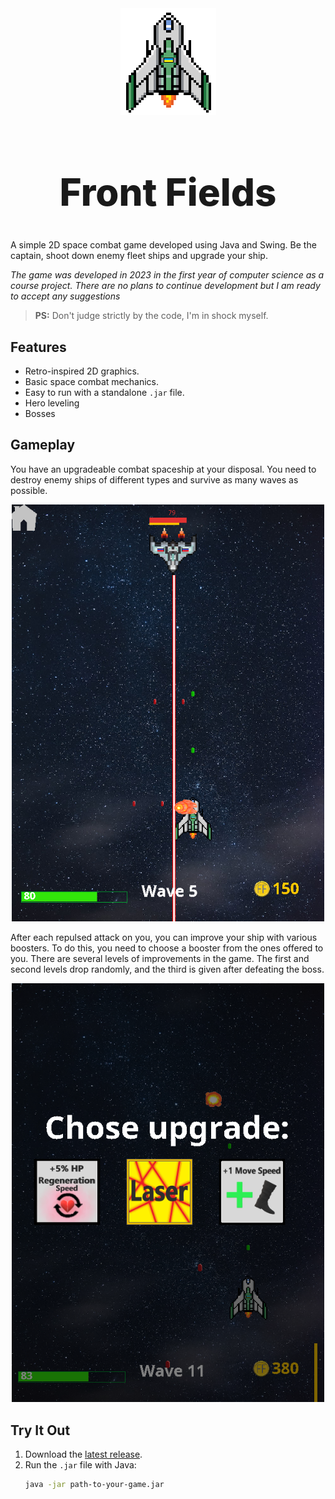 <div align="center">
  <img src="https://github.com/BohdanYarovyi/Front-Fields/blob/master/src/main/resources/image/persons/hero/hero1.png" alt="Logo" />
  <h1 style="font-weight: 800; font-size: 60px;">Front  Fields</h1>
</div>

A simple 2D space combat game developed using Java and Swing. Be the captain, shoot down enemy fleet ships and upgrade your ship.

_The game was developed in 2023 in the first year of computer science as a course project. There are no plans to continue development but I am ready to accept any suggestions_

>**PS:** Don't judge strictly by the code, I'm in shock myself.

## Features
- Retro-inspired 2D graphics.
- Basic space combat mechanics.
- Easy to run with a standalone `.jar` file.
- Hero leveling
- Bosses

## Gameplay
You have an upgradeable combat spaceship at your disposal. You need to destroy enemy ships of different types and survive as many waves as possible.

<p align="center">
  <img src="./screenshots/fight.png" alt="Gameplay" width="500"/>
</p>

After each repulsed attack on you, you can improve your ship with various boosters. To do this, you need to choose a booster from the ones offered to you.
There are several levels of improvements in the game. The first and second levels drop randomly, and the third is given after defeating the boss.

<p align="center">
  <img src="./screenshots/choose-boost.png" alt="Upgrades" width="500"/>
</p>


## Try It Out
1. Download the [latest release](./releases/FrontFields-1.0.jar).
2. Run the `.jar` file with Java:
   ```bash
   java -jar path-to-your-game.jar
